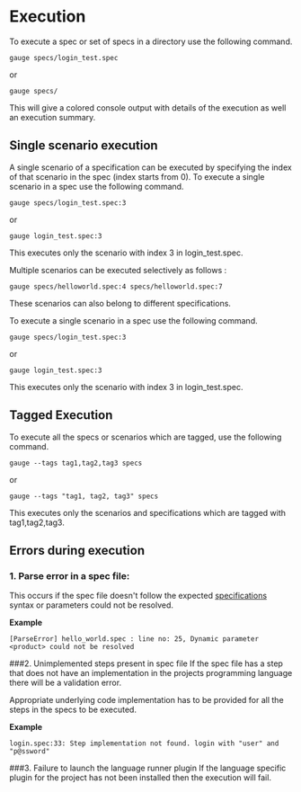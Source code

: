 # Execution

To execute a spec or set of specs in a directory use the following command.

```
gauge specs/login_test.spec
```
or
```
gauge specs/
```
This will give a colored console output with details of the execution as well an execution summary.
## Single scenario execution

A single scenario of a specification can be executed by specifying the index of that scenario in the spec (index starts from 0). To execute a single scenario in a spec use the following command.

````
gauge specs/login_test.spec:3
````
or
````
gauge login_test.spec:3
````

This executes only the scenario with index 3 in login_test.spec.

Multiple scenarios can be executed selectively as follows :

````
gauge specs/helloworld.spec:4 specs/helloworld.spec:7
````
These scenarios can also belong to different specifications.

To execute a single scenario in a spec use the following command.

````
gauge specs/login_test.spec:3
````
or
````
gauge login_test.spec:3
````

This executes only the scenario with index 3 in login_test.spec.

## Tagged Execution

To execute all the specs or scenarios which are tagged, use the following command.

````
gauge --tags tag1,tag2,tag3 specs
````
or
````
gauge --tags "tag1, tag2, tag3" specs
````
This executes only the scenarios and specifications which are tagged with tag1,tag2,tag3.

## Errors during execution

### 1. Parse error in a spec file:

This occurs if the spec file doesn't follow the expected [specifications](../specifications/README.md) syntax or parameters could not be resolved.

**Example**

```
[ParseError] hello_world.spec : line no: 25, Dynamic parameter <product> could not be resolved
```



###2. Unimplemented steps present in spec file
If the spec file has a step that does not have an implementation in the projects programming language there will be a validation error.

Appropriate underlying code implementation has to be provided for all the steps in the specs to be executed.

**Example**

````
login.spec:33: Step implementation not found. login with "user" and "p@ssword"
````

###3. Failure to launch the language runner plugin
If the language specific plugin for the project has not been installed then the execution will fail.
